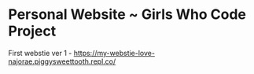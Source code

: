 # Personal Website ~ Girls Who Code Project

First webstie ver 1 - https://my-webstie-love-najorae.piggysweettooth.repl.co/
